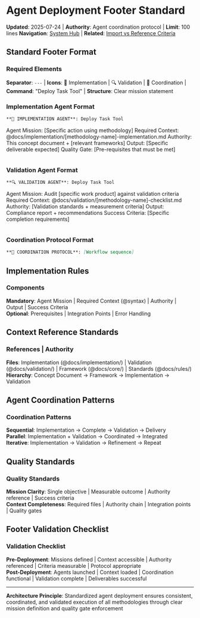 # Agent Deployment Footer Standard

**Updated**: 2025-07-24 | **Authority**: Agent coordination protocol | **Limit**: 100 lines
**Navigation**: [System Hub](../navigation/index.md) | **Related**: [Import vs Reference Criteria](import-vs-reference-criteria.md)

## Standard Footer Format

### Required Elements
**Separator**: `---` | **Icons**: 🤖 Implementation | 🔍 Validation | 🔄 Coordination | **Command**: "Deploy Task Tool" | **Structure**: Clear mission statement

### Implementation Agent Format
```markdown
**🤖 IMPLEMENTATION AGENT**: Deploy Task Tool
```
Agent Mission: [Specific action using methodology]
Required Context: @docs/implementation/[methodology-name]-implementation.md
Authority: This concept document + [relevant frameworks]
Output: [Specific deliverable expected]
Quality Gate: [Pre-requisites that must be met]
```
```

### Validation Agent Format  
```markdown
**🔍 VALIDATION AGENT**: Deploy Task Tool
```
Agent Mission: Audit [specific work product] against validation criteria
Required Context: @docs/validation/[methodology-name]-checklist.md
Authority: [Validation standards + measurement criteria]
Output: Compliance report + recommendations
Success Criteria: [Specific completion requirements]
```
```

### Coordination Protocol Format
```markdown
**🔄 COORDINATION PROTOCOL**: [Workflow sequence]
```

## Implementation Rules

### Components
**Mandatory**: Agent Mission | Required Context (@syntax) | Authority | Output | Success Criteria  
**Optional**: Prerequisites | Integration Points | Error Handling

## Context Reference Standards

### References | Authority
**Files**: Implementation (@docs/implementation/) | Validation (@docs/validation/) | Framework (@docs/core/) | Standards (@docs/rules/)  
**Hierarchy**: Concept Document → Framework → Implementation → Validation

## Agent Coordination Patterns

### Coordination Patterns
**Sequential**: Implementation → Complete → Validation → Delivery  
**Parallel**: Implementation + Validation → Coordinated → Integrated  
**Iterative**: Implementation → Validation → Refinement → Repeat

## Quality Standards

### Quality Standards
**Mission Clarity**: Single objective | Measurable outcome | Authority reference | Success criteria  
**Context Completeness**: Required files | Authority chain | Integration points | Quality gates

## Footer Validation Checklist

### Validation Checklist
**Pre-Deployment**: Missions defined | Context accessible | Authority referenced | Criteria measurable | Protocol appropriate  
**Post-Deployment**: Agents launched | Context loaded | Coordination functional | Validation complete | Deliverables successful

---

**Architecture Principle**: Standardized agent deployment ensures consistent, coordinated, and validated execution of all methodologies through clear mission definition and quality gate enforcement